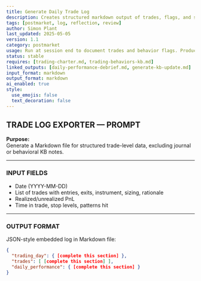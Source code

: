 ```yaml
---
title: Generate Daily Trade Log  
description: Creates structured markdown output of trades, flags, and setups for daily journaling and scorekeeping  
tags: [postmarket, log, reflection, review]  
author: Simon Plant  
last_updated: 2025-05-05  
version: 1.1  
category: postmarket  
usage: Run at session end to document trades and behavior flags. Produces a markdown log of trades, outcomes, scores, and lessons. Consumes entry/exit data and Copilot context.  
status: stable  
requires: [trading-charter.md, trading-behaviors-kb.md]  
linked_outputs: [daily-performance-debrief.md, generate-kb-update.md]  
input_format: markdown  
output_format: markdown  
ai_enabled: true 
style:
  use_emojis: false
  text_decoration: false 
---
```


## TRADE LOG EXPORTER — PROMPT

**Purpose:**  
Generate a Markdown file for structured trade-level data, excluding journal or behavioral KB notes.

---

### INPUT FIELDS
- Date (YYYY-MM-DD)
- List of trades with entries, exits, instrument, sizing, rationale
- Realized/unrealized PnL
- Time in trade, stop levels, patterns hit

---

### OUTPUT FORMAT
JSON-style embedded log in Markdown file:
```json
{
  "trading_day": { [complete this section] },
  "trades": [ [complete this section] ],
  "daily_performance": { [complete this section] }
}